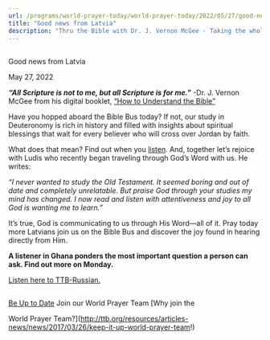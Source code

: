 ```yaml
---
url: /programs/world-prayer-today/world-prayer-today/2022/05/27/good-news-from-latvia
title: "Good news from Latvia"
description: "Thru the Bible with Dr. J. Vernon McGee - Taking the whole Word to the whole world"
---
```







## 
 Good news from Latvia


May 27, 2022




***“All Scripture is not to me, but all Scripture is for me.”*** -Dr. J. Vernon McGee from his digital booklet, [“How to Understand the Bible”](/docs/default-source/Booklets/how-to-understand-the-bible_ttb.pdf?sfvrsn=c29d1d16_2)

Have you hopped aboard the Bible Bus today? If not, our study in Deuteronomy is rich in history and filled with insights about spiritual blessings that wait for every believer who will cross over Jordan by faith. 

What does that mean? Find out when you [listen](https://www.oneplace.com/ministries/thru-the-bible-with-j-vernon-mcgee/custom-player/). And, together let’s rejoice with Ludis who recently began traveling through God’s Word with us. He writes:

*“I never wanted to study the Old Testament. It seemed boring and out of date and completely unrelatable. But praise God through your studies my mind has changed. I now read and listen with attentiveness and joy to all God is wanting me to learn.”*

It’s true, God is communicating to us through His Word—all of it. Pray today more Latvians join us on the Bible Bus and discover the joy found in hearing directly from Him.

**A listener in Ghana ponders the most important question a person can ask. Find out more on Monday.**

[Listen here to TTB-Russian.](https://ttb.twr.org/home/day,1193/language,RUS)







## 




[Be Up to Date](http://feeds.feedburner.com/WorldPrayerToday "World Prayer Today RSS Feed")
Join our World Prayer Team
[Why join the  

World Prayer Team?](http://ttb.org/resources/articles-news/news/2017/03/26/keep-it-up-world-prayer-team!)




